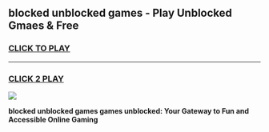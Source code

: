 
## blocked unblocked games - Play Unblocked Gmaes & Free
<h3>
<a href="https://news.freeplayer.one?title=blocked_unblocked_games&ref=23F">CLICK TO PLAY</a></h3>
<hr>

<h3>
<a href="https://news.freeplayer.one?title=blocked_unblocked_games&ref=23F">CLICK 2 PLAY</a>
  
</h3>

<a href="https://news.freeplayer.one?title=blocked_unblocked_games&ref=23F/"><img src="https://clearcache.store/games.png"></a>


**blocked unblocked games games unblocked: Your Gateway to Fun and Accessible Online Gaming**

